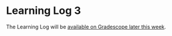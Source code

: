 # Learning Log 3

The Learning Log will be [available on Gradescope later this week](https://www.gradescope.ca/courses/5038).